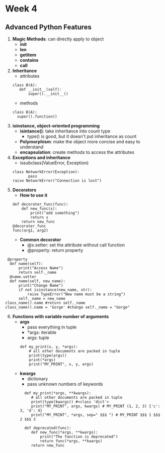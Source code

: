 # Week 4
## Advanced Python Features 
1. **Magic Methods**: can directly apply to object 
   - __init__
   - __len__
   - __getitem__
   - __contains__
   - __call__
2. **Inheritance** 
   - attributes 
   ```
   class B(A):
      def __init__(self):
          super().__init__()
   ```
   - methods 
   ```
   class B(A):
     super().function()
   ```
3. **isinstance, object-oriented programming**
   - **isintance()**: take inheritance into count type 
     - type() is good, but it doesn't put inheritance as count 
   - **Polymorphism**: make the object more concise and easy to understand 
   - **encapsulation**: create methods to access the attributes  
4. **Exceptions and inheritance** 
   - issubclass(ValueError, Exception)
   ```
   class NetworkError(Exception):
          pass
   raise NetworkError("Connection is lost")
   ```
5. **Decorators** 
   - **How to use it** 
   ```
   def decorater_func(func):
       def new_func(x):
           print("add something")
           return x
       return new_func
   @decorater_func 
   func(arg1, arg2)
   
   ```
   - **Common decorator**
     - @x.setter: set the attribute without call function 
     - @property: return property 
  ```
   @property
    def name(self):
        print("Access Name")
        return self._name
    @name.setter
    def name(self, new_name):
        print("Change Name")
        if not isinstance(new_name, str):
            raise TypeError("New name must be a string")
        self._name = new_name 
  class_name().name #return self._name
  class_name().name = 'Gorge' #change self._name = "Gorge"
  ```
6. **Functions with variable number of arguments**
   - **args**
     - pass everything in tuple 
     - *args: iterable 
     - args: tuple 
     ```
     def my_print(x, y, *args):
         # all other documents are packed in tuple 
         print(type(args))
         print(*args)
         print("MY_PRINT", x, y, args)
     ```
   - **kwargs**
     - dictionary 
     - pass unknown numbers of keywords 
     ```
       def my_print(*args, **kwargs):
          # all other documents are packed in tuple 
          print(type(kwargs)) #<class 'dict'>
          print("MY_PRINT", args, kwargs) # MY_PRINT (1, 2, 3) {'c': 3, 'd': 4}
          print("MY_PRINT", *args, sep=" $$$ ") # MY_PRINT $$$ 1 $$$ 2 $$$ 3
          
       def deprecated(func):
          def new_func(*args, **kwargs):
              print("The function is deprecated")
              return func(*args, **kwargs)
          return new_func
     ```


   
   
   
